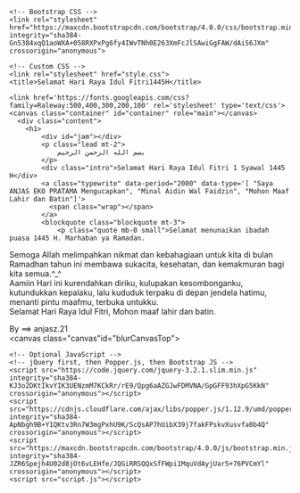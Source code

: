 <!doctype html>
<html lang="en">
  <head>
    <!-- Required meta tags -->
    <meta charset="utf-8">
    <meta name="viewport" content="width=device-width, initial-scale=1, shrink-to-fit=no">

    <!-- Bootstrap CSS -->
    <link rel="stylesheet" href="https://maxcdn.bootstrapcdn.com/bootstrap/4.0.0/css/bootstrap.min.css" integrity="sha384-Gn5384xqQ1aoWXA+058RXPxPg6fy4IWvTNh0E263XmFcJlSAwiGgFAW/dAiS6JXm" crossorigin="anonymous">

    <!-- Custom CSS -->
    <link rel="stylesheet" href="style.css">
    <title>Selamat Hari Raya Idul Fitri1445H</title>
  </head>
  <body>
    
    <link href='https://fonts.googleapis.com/css?family=Raleway:500,400,300,200,100' rel='stylesheet' type='text/css'>
    <canvas class="container" id="container" role="main"></canvas>
      <div class="content">
        <h1>
            <div id="jam"></div>
            <p class="lead mt-2">
                بسم الله الرحمن الرحيم
            </p>
            <div class="intro">Selamat Hari Raya Idul Fitri 1 Syawal 1445 H</div>
            <a class="typewrite" data-period="2000" data-type='[ "Saya ANJAS EKO PRATAMA Mengucapkan", "Minal Aidin Wal Faidzin", "Mohon Maaf Lahir dan Batin"]'>
              <span class="wrap"></span>
            </a>
            <blockquote class="blockquote mt-3">
                <p class="quote mb-0 small">Selamat menunaikan ibadah puasa 1445 H. Marhaban ya Ramadan.
Semoga Allah melimpahkan nikmat dan kebahagiaan untuk kita di bulan Ramadhan tahun ini membawa sukacita, kesehatan, dan kemakmuran bagi kita semua.^_^</br> Aamiin </b>
Hari ini kurendahkan diriku, kulupakan kesombonganku, kutundukkan kepalaku, lalu kududuk terpaku di depan jendela hatimu, menanti pintu maafmu, terbuka untukku. </br>Selamat Hari Raya Idul Fitri, Mohon maaf lahir dan batin.</p>
                <footer class="blockquote-footer">By ==> anjasz.21 <footer>
              </blockquote>
        </h1>
      </div>
    </div>
    <div class="blur blurTop"><canvas class="canvas"id="blurCanvasTop"></canvas></div>
    <div class="blur blurBottom"><canvas width="1000px" height="1000px" class="canvas" id="blurCanvasBottom"></canvas></div>






    <!-- Optional JavaScript -->
    <!-- jQuery first, then Popper.js, then Bootstrap JS -->
    <script src="https://code.jquery.com/jquery-3.2.1.slim.min.js" integrity="sha384-KJ3o2DKtIkvYIK3UENzmM7KCkRr/rE9/Qpg6aAZGJwFDMVNA/GpGFF93hXpG5KkN" crossorigin="anonymous"></script>
    <script src="https://cdnjs.cloudflare.com/ajax/libs/popper.js/1.12.9/umd/popper.min.js" integrity="sha384-ApNbgh9B+Y1QKtv3Rn7W3mgPxhU9K/ScQsAP7hUibX39j7fakFPskvXusvfa0b4Q" crossorigin="anonymous"></script>
    <script src="https://maxcdn.bootstrapcdn.com/bootstrap/4.0.0/js/bootstrap.min.js" integrity="sha384-JZR6Spejh4U02d8jOt6vLEHfe/JQGiRRSQQxSfFWpi1MquVdAyjUar5+76PVCmYl" crossorigin="anonymous"></script>
    <script src="script.js"></script>
</body>
</html>
